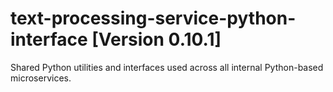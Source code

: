 # text-processing-service-python-interface [Version 0.10.1]
Shared Python utilities and interfaces used across all internal Python-based microservices.
